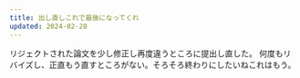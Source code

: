 ```yaml
---
title: 出し直しこれで最後になってくれ
updated: 2024-02-28
---
```


リジェクトされた論文を少し修正し再度違うところに提出し直した。
何度もリバイズし、正直もう直すところがない。そろそろ終わりにしたいねこれはもう。
